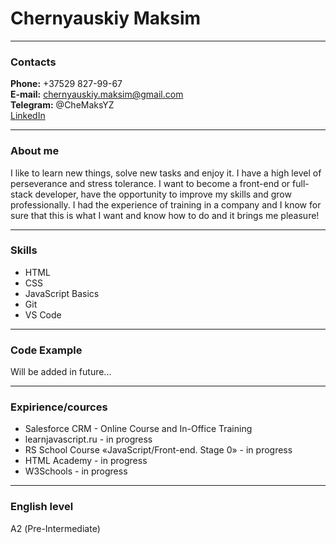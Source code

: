 # Chernyauskiy Maksim  
--- 
### Contacts   
**Phone:** +37529 827-99-67  
**E-mail:** chernyauskiy.maksim@gmail.com  
**Telegram:** @CheMaksYZ  
[LinkedIn](https://www.linkedin.com/in/maksim-chernyauskiy-0220a2167/)  

---  
### About me  
I like to learn new things, solve new tasks and enjoy it. I have a high level of perseverance and stress tolerance.
I want to become a front-end or full-stack developer, have the opportunity to improve my skills and grow professionally.
I had the experience of training in a company and I know for sure that this is what I want and know how to do and it brings me pleasure!  

---
### Skills
* HTML
* CSS
* JavaScript Basics
* Git
* VS Code

---  
### Code Example  
Will be added in future...  

---  
### Expirience/cources  
* Salesforce CRM - Online Course and In-Office Training
* learnjavascript.ru - in progress
* RS School Course «JavaScript/Front-end. Stage 0» - in progress
* HTML Academy - in progress
* W3Schools - in progress  

---  
### English level  
А2 (Pre-Intermediate)
